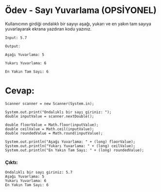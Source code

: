 # Ödev - Sayı Yuvarlama (OPSİYONEL)
Kullanıcının girdiği ondalıklı bir sayıyı aşağı, yukarı ve en yakın tam sayıya yuvarlayarak ekrana yazdıran kodu yazınız.

    Input: 5.7
    
    Output:
    
    Aşağı Yuvarlama: 5
    
    Yukarı Yuvarlama: 6
    
    En Yakın Tam Sayı: 6

# Cevap: 
    Scanner scanner = new Scanner(System.in);

    System.out.print("Ondalıklı bir sayı giriniz: ");
    double inputValue = scanner.nextDouble();

    double floorValue = Math.floor(inputValue);
    double ceilValue = Math.ceil(inputValue);
    double roundedValue = Math.round(inputValue);

    System.out.println("Aşağı Yuvarlama: " + (long) floorValue);
    System.out.println("Yukarı Yuvarlama: " + (long) ceilValue);
    System.out.println("En Yakın Tam Sayı: " + (long) roundedValue);

### Çıktı:
    Ondalıklı bir sayı giriniz: 5.7
    Aşağı Yuvarlama: 5
    Yukarı Yuvarlama: 6
    En Yakın Tam Sayı: 6